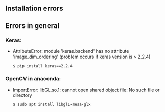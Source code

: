 ## Installation errors

## Errors in general




### Keras:

* AttributeError: module 'keras.backend' has no attribute 'image_dim_ordering' 
	(problem occurs if keras version is > 2.2.4)

	```$ pip install keras==2.2.4```

### OpenCV in anaconda:

* ImportError: libGL.so.1: cannot open shared object file: No such file or directory

	```$ sudo apt install libgl1-mesa-glx```
